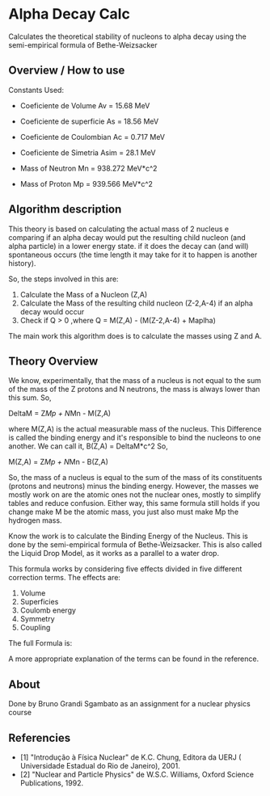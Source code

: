 # Alpha Decay Calc

Calculates the theoretical stability of nucleons to alpha decay using the semi-empirical formula of Bethe-Weizsacker

## Overview / How to use

Constants Used:
* Coeficiente de Volume              Av = 15.68 MeV
* Coeficiente de superficie          As = 18.56 MeV
* Coeficiente de Coulombian          Ac = 0.717 MeV
* Coeficiente de Simetria            Asim = 28.1 MeV

* Mass of Neutron                    Mn = 938.272 MeV*c^2
* Mass of Proton                     Mp = 939.566 MeV*c^2


## Algorithm description

This theory is based on calculating the actual mass of 2 nucleus e comparing if an alpha decay would put the resulting child nucleon (and alpha particle) in a lower energy state. if it does the
decay can (and will) spontaneous occurs (the time length it may take for it to happen is another history).

So, the steps involved in this are:
1. Calculate the Mass of a Nucleon (Z,A)
2. Calculate the Mass of the resulting child nucleon (Z-2,A-4) if an alpha decay would occur
3. Check if Q > 0 ,where Q =  M(Z,A) - (M(Z-2,A-4) + Maplha)

The main work this algorithm does is to calculate the masses using Z and A.

## Theory Overview

We know, experimentally, that the mass of a nucleus is not equal to the sum of the mass of the Z protons and N neutrons, the mass is always lower than this sum. So,

DeltaM = Z*Mp + N*Mn - M(Z,A)

where M(Z,A) is the actual measurable mass of the nucleus.
This Difference is called the binding energy and it's responsible to bind the nucleons to one another. We can call it,
B(Z,A) = DeltaM*c^2
So,

M(Z,A) = Z*Mp + N*Mn - B(Z,A)

So, the mass of a nucleus is equal to the sum of the mass of its constituents (protons and neutrons) minus the binding energy.
However, the masses we mostly work on are the atomic ones not the nuclear ones, mostly to simplify tables and reduce confusion. Either way, this same formula still holds 
if you change make M be the atomic mass, you just also must make Mp the hydrogen mass.

Know the work is to calculate the Binding Energy of the Nucleus. This is done by the semi-empirical formula of Bethe-Weizsacker.
This is also called the Liquid Drop Model, as it works as a parallel to a water drop.

This formula works by considering five effects divided in five different correction terms. The effects are:
1. Volume
2. Superficies
3. Coulomb energy
4. Symmetry
5. Coupling

The full Formula is:

A more appropriate explanation of the terms can be found in the reference.


## About
Done by Bruno Grandi Sgambato as an assignment for a nuclear physics course

## Referencies

* [1] "Introdução à Física Nuclear" de K.C. Chung, Editora da UERJ ( Universidade Estadual do Rio de Janeiro), 2001.
* [2] "Nuclear and Particle Physics" de W.S.C. Williams, Oxford Science Publications, 1992.
